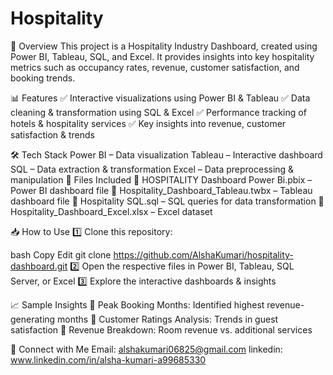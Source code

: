 # Hospitality
📌 Overview
This project is a Hospitality Industry Dashboard, created using Power BI, Tableau, SQL, and Excel. It provides insights into key hospitality metrics such as occupancy rates, revenue, customer satisfaction, and booking trends.

📊 Features
✅ Interactive visualizations using Power BI & Tableau
✅ Data cleaning & transformation using SQL & Excel
✅ Performance tracking of hotels & hospitality services
✅ Key insights into revenue, customer satisfaction & trends

🛠️ Tech Stack
Power BI – Data visualization
Tableau – Interactive dashboard
SQL – Data extraction & transformation
Excel – Data preprocessing & manipulation
📂 Files Included
📌 HOSPITALITY Dashboard Power Bi.pbix – Power BI dashboard file
📌 Hospitality_Dashboard_Tableau.twbx – Tableau dashboard file
📌 Hospitality SQL.sql – SQL queries for data transformation
📌 Hospitality_Dashboard_Excel.xlsx – Excel dataset

📥 How to Use
1️⃣ Clone this repository:

bash
Copy
Edit
git clone https://github.com/AlshaKumari/hospitality-dashboard.git
2️⃣ Open the respective files in Power BI, Tableau, SQL Server, or Excel
3️⃣ Explore the interactive dashboards & insights

📈 Sample Insights
📌 Peak Booking Months: Identified highest revenue-generating months
📌 Customer Ratings Analysis: Trends in guest satisfaction
📌 Revenue Breakdown: Room revenue vs. additional services

🔗 Connect with Me
Email: alshakumari06825@gmail.com
linkedin: www.linkedin.com/in/alsha-kumari-a99685330
